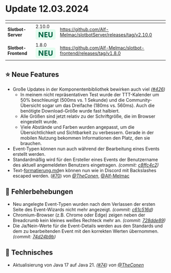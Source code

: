 # Update 12.03.2024

<table data-card-size="large" data-view="cards"><thead><tr><th></th><th></th><th data-hidden data-card-target data-type="content-ref"></th></tr></thead><tbody><tr><td><strong>Slotbot-Server</strong></td><td>2.10.0 <img src="../../.gitbook/assets/Badge-New.png" alt="Neu" data-size="line"></td><td><a href="https://github.com/Alf-Melmac/slotbotServer/releases/tag/v2.10.0">https://github.com/Alf-Melmac/slotbotServer/releases/tag/v2.10.0</a></td></tr><tr><td><strong>Slotbot-Frontend</strong></td><td>1.8.0 <img src="../../.gitbook/assets/Badge-New.png" alt="Neu" data-size="line"></td><td><a href="https://github.com/Alf-Melmac/slotbot-frontend/releases/tag/v1.8.0">https://github.com/Alf-Melmac/slotbot-frontend/releases/tag/v1.8.0</a></td></tr></tbody></table>

## ⭐ Neue Features

* Große Updates in der Komponentenbibliothek bewirken auch viel _(_[_#426_](https://github.com/Alf-Melmac/slotbot-frontend/pull/426)_)_
  * In meinem nicht repräsentativen Test wurde der TTT-Kalender um 50% beschleunigt (500ms vs. 1 Sekunde) und die Community-Übersicht sogar um das Dreifache (180ms vs. 560ms). Auch die benötigte Download-Größe wurde fast halbiert.
  * Alle Größen sind jetzt relativ zu der Schriftgröße, die im Browser eingestellt wurde.
  * Viele Abstände und Farben wurden angepasst, um die Übersichtlichkeit und Sichtbarkeit zu verbessern. Gerade in der mobilen Nutzung bekommen Informationen den Platz, den sie brauchen.
* Event-Typen können nun auch während der Bearbeitung eines Events erstellt werden.
* Standardmäßig wird für den Ersteller eines Events der Benutzername des aktuell angemeldeten Benutzers eingetragen. _(commit:_ [_c8ffc4c2_](https://github.com/Alf-Melmac/slotbot-frontend/commit/c8ffc4c2a762fcec7373b7c974b1a7e20001f12e)_)_
* Text-[formatierung.md](../../eventerstellung/formatierung.md "mention")en können nun wie in Discord mit Backslashes escaped werden. ([#70](https://github.com/Alf-Melmac/slotbotServer/pull/70)) von [_@TheConen_](https://github.com/TheConen), [@Alf-Melmac](https://github.com/Alf-Melmac)

## 🐞 Fehlerbehebungen

* Neu angelegte Event-Typen wurden nach dem Verlassen der ersten Seite des Event-Wizards nicht mehr angezeigt. _(commit:_ [_c61c516d_](https://github.com/Alf-Melmac/slotbot-frontend/commit/c61c516d165ad1d93440c0068dad021f8e4e8ee0)_)_
* Chromium-Browser (z.B. Chrome oder Edge) zeigen neben der Breadcrumb kein kleines weißes Rechteck mehr an. _(commit:_ [_728dde89_](https://github.com/Alf-Melmac/slotbot-frontend/commit/728dde89b4829851c7d46b78142a61132ad0a757)_)_
* Die Ja/Nein-Werte für die Event-Details werden aus den Standards und dem zu bearbeitenden Event mit den korrekten Werten übernommen. _(commit:_ [_74d24b9b_](https://github.com/Alf-Melmac/slotbot-frontend/commit/74d24b9bda64d505736c0779f961b0099ccc2d12)_)_

## 🔨 Technisches

* Aktualisierung von Java 17 auf Java 21. _(_[_#74_](https://github.com/Alf-Melmac/slotbotServer/pull/74)_) von_ [_@TheConen_](https://github.com/TheConen)
